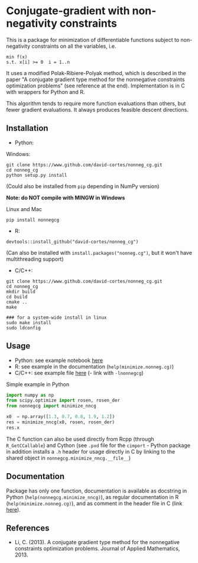 # Conjugate-gradient with non-negativity constraints

This is a package for minimization of differentiable functions subject to non-negativity constraints on all the variables, i.e.
```
min f(x)
s.t. x[i] >= 0  i = 1..n
```

It uses a modified Polak-Ribiere-Polyak method, which is described in the paper "A conjugate gradient type method for the nonnegative constraints optimization problems" (see reference at the end). Implementation is in C with wrappers for Python and R.

This algorithm tends to require more function evaluations than others, but fewer gradient evaluations. It always produces feasible descent directions.

## Installation

* Python:

Windows:
```
git clone https://www.github.com/david-cortes/nonneg_cg.git
cd nonneg_cg
python setup.py install
```
(Could also be installed from `pip` depending in NumPy version)

**Note: do NOT compile with MINGW in Windows**

Linux and Mac
```
pip install nonnegcg
```

* R:
```
devtools::install_github("david-cortes/nonneg_cg")
```
(Can also be installed with `install.packages("nonneg.cg")`, but it won't have multithreading support)

* C/C++:
```
git clone https://www.github.com/david-cortes/nonneg_cg.git
cd nonneg_cg
mkdir build
cd build
cmake ..
make

### for a system-wide install in linux
sudo make install
sudo ldconfig
```

## Usage

* Python: see example notebook [here](https://github.com/david-cortes/nonneg_cg/blob/master/example/nncg.ipynb)
* R: see example in the documentation (`help(minimize.nonneg.cg)`)
* C/C++: see example file [here](https://github.com/david-cortes/nonneg_cg/blob/master/example/c_rosenbrock.c) (- link with `-lnonnegcg`)

Simple example in Python
```python
import numpy as np
from scipy.optimize import rosen, rosen_der
from nonnegcg import minimize_nncg

x0  = np.array([1.3, 0.7, 0.8, 1.9, 1.2])
res = minimize_nncg(x0, rosen, rosen_der)
res.x
```

The C function can also be used directly from Rcpp (through `R_GetCCallable`) and Cython (see `.pxd` file for the `cimport` - Python package in addition installs a `.h` header for usage directly in C by linking to the shared object in `nonnegcg.minimize_nncg.__file__`)

## Documentation

Package has only one function, documentation is available as docstring in Python (`help(nonnegcg.minimize_nncg)`), as regular documentation in R (`help(minimize.nonneg.cg)`), and as comment in the header file in C (link [here](https://github.com/david-cortes/nonneg_cg/blob/master/include/nonnegcg.h)).

## References
* Li, C. (2013). A conjugate gradient type method for the nonnegative constraints optimization problems. Journal of Applied Mathematics, 2013.
